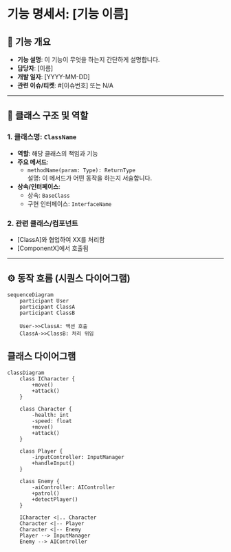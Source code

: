 # 기능 명세서: [기능 이름]

## 📌 기능 개요
- **기능 설명**: 이 기능이 무엇을 하는지 간단하게 설명합니다.
- **담당자**: [이름]
- **개발 일자**: [YYYY-MM-DD]
- **관련 이슈/티켓**: #[이슈번호] 또는 N/A

---

## 🧩 클래스 구조 및 역할

### 1. 클래스명: `ClassName`
- **역할**: 해당 클래스의 책임과 기능
- **주요 메서드**:
  - `methodName(param: Type): ReturnType`  
    설명: 이 메서드가 어떤 동작을 하는지 서술합니다.
- **상속/인터페이스**:
  - 상속: `BaseClass`
  - 구현 인터페이스: `InterfaceName`

### 2. 관련 클래스/컴포넌트
- [ClassA]와 협업하여 XX를 처리함
- [ComponentX]에서 호출됨

---

## ⚙️ 동작 흐름 (시퀀스 다이어그램)

```mermaid
sequenceDiagram
    participant User
    participant ClassA
    participant ClassB

    User->>ClassA: 액션 호출
    ClassA->>ClassB: 처리 위임
```

## 클래스 다이어그램
```mermaid
classDiagram
    class ICharacter {
        +move()
        +attack()
    }

    class Character {
        -health: int
        -speed: float
        +move()
        +attack()
    }

    class Player {
        -inputController: InputManager
        +handleInput()
    }

    class Enemy {
        -aiController: AIController
        +patrol()
        +detectPlayer()
    }

    ICharacter <|.. Character
    Character <|-- Player
    Character <|-- Enemy
    Player --> InputManager
    Enemy --> AIController

```